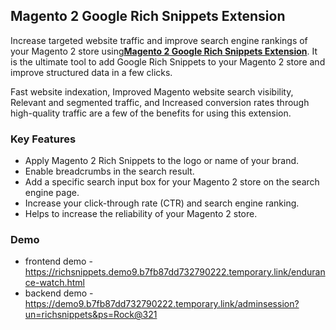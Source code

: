 <body>
	<main>
		<div class="content-wrapper">
			<div class="content-inner">
				<h2>Magento 2 Google Rich Snippets Extension</h2>
				<p>Increase targeted website traffic and improve search engine rankings of your Magento 2 store using<strong><a href="https://www.mageants.com/google-rich-snippets-for-magento-2.html">Magento 2 Google Rich Snippets Extension</a></strong>. It is the ultimate tool to add Google Rich Snippets to your Magento 2 store and improve structured data in a few clicks.</p>
				<p>Fast website indexation, Improved Magento website search visibility, Relevant and segmented traffic, and Increased conversion rates through high-quality traffic are a few of the benefits for using this extension.</p>
				<div class="features-wrapper">
					<h3>Key Features</h3>
					<ul>
						<li>Apply Magento 2 Rich Snippets to the logo or name of your brand.</li>
						<li>Enable breadcrumbs in the search result.</li>
						<li>Add a specific search input box for your Magento 2 store on the search engine page.</li>
						<li>Increase your click-through rate (CTR) and search engine ranking.</li>
						<li>Helps to increase the reliability of your Magento 2 store.</li>
					</ul>
				</div>
				<div class="more-features">
					<h3>Demo</h3>
					<ul>
						<li>frontend demo - <a href="https://richsnippets.demo9.b7fb87dd732790222.temporary.link/endurance-watch.html">https://richsnippets.demo9.b7fb87dd732790222.temporary.link/endurance-watch.html</a></li>
						<li>backend demo - <a href="https://demo9.b7fb87dd732790222.temporary.link/adminsession?un=richsnippets&ps=Rock@321">https://demo9.b7fb87dd732790222.temporary.link/adminsession?un=richsnippets&ps=Rock@321</a></li>
					</ul>
				</div>
			</div>
		</div>
	</main>
</body>
